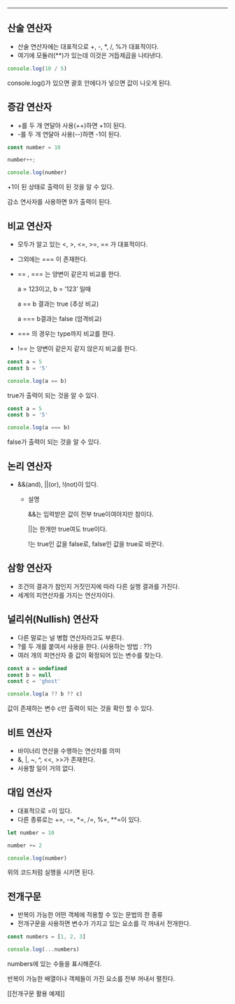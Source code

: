 

---
## 산술 연산자

- 산술 연산자에는 대표적으로 +, -, *, /, %가 대표적이다.
- 여기에 모듈러(**)가 있는데 이것은 거듭제곱을 나타낸다.

```jsx
console.log(10 / 5)
```

console.log()가 있으면 괄호 안에다가 넣으면 값이 나오게 된다.

## 증감 연산자

- +를 두 개 연달아 사용(++)하면 +1이 된다.
- -를 두 개 연달아 사용(--)하면 -1이 된다.

```jsx
const number = 10

number++;

console.log(number)
```


+1이 된 상태로 출력이 된 것을 알 수 있다.

감소 연사자를 사용하면 9가 출력이 된다.

## 비교 연산자

- 모두가 알고 있는 <, >, <=, >=, == 가 대표적이다.
    
- 그외에는 === 이 존재한다.
    
- == , === 는 양변이 같은지 비교를 한다.
    
    a = 123이고, b = ‘123’ 일때
    
    a == b 결과는 true (추상 비교)
    
    a === b결과는 false (엄격비교)
    
- === 의 경우는 type까지 비교를 한다.
    
- !== 는 양변이 같은지 같지 않은지 비교를 한다.
    

```jsx
const a = 5
const b = '5'

console.log(a == b)
```
true가 출력이 되는 것을 알 수 있다.

```jsx
const a = 5
const b = '5'

console.log(a === b)
```


false가 출력이 되는 것을 알 수 있다.

## 논리 연산자

- &&(and), ||(or), !(not)이 있다.
    - 설명
        
        &&는 입력받은 값이 전부 true이여야지만 참이다.
        
        ||는 한개만 true여도 true이다.
        
        !는 true인 값을 false로, false인 값을 true로 바꾼다.
        

## 삼항 연산자

- 조건의 결과가 참인지 거짓인지에 따라 다른 실행 결과를 가진다.
- 세계의 피연산자를 가지는 연산자이다.

## 널리쉬(Nullish) 연산자

- 다른 말로는 널 병합 연산자라고도 부른다.
- ?를 두 개를 붙여서 사용을 한다. (사용하는 방법 : ??)
- 여러 개의 피연산자 중 값이 확정되어 있는 변수를 찾는다.

```jsx
const a = undefined
const b = null
const c = 'ghost'

console.log(a ?? b ?? c)
```


값이 존재하는 변수 c만 출력이 되는 것을 확인 할 수 있다.

## 비트 연산자

- 바이너리 연산을 수행하는 연산자를 의미
- &, |, ~, ^, <<, >>가 존재한다.
- 사용할 일이 거의 없다.

## 대입 연산자

- 대표적으로 =이 있다.
- 다른 종류로는 +=, -=, *=, /=, %=, **=이 있다.

```jsx
let number = 10

number += 2

console.log(number)
```

위의 코드처럼 실행을 시키면 된다.

## 전개구문

- 반복이 가능한 어떤 객체에 적용할 수 있는 문법의 한 종류
- 전개구문을 사용하면 변수가 가지고 있는 요소를 각 꺼내서 전개한다.

```jsx
const numbers = [1, 2, 3]

console.log(...numbers)
```


numbers에 있는 수들을 표시해준다.

반복이 가능한 배열이나 객체들이 가진 요소를 전부 꺼내서 펼친다.

[[전개구문 활용 예제]]

